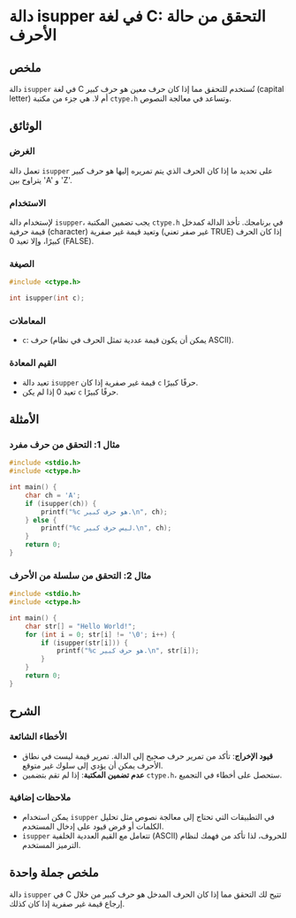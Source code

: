 <!--
Meta Description: # دالة isupper في لغة C: التحقق من حالة الأحرف ## ملخص دالة `isupper` في لغة C تُستخدم للتحقق مما إذا كان حرف معين هو حرف كبير (capital letter) أم لا....
Meta Keywords: حرف, isupper, كبير, إذا, دالة
-->

# دالة isupper في لغة C: التحقق من حالة الأحرف

## ملخص
دالة `isupper` في لغة C تُستخدم للتحقق مما إذا كان حرف معين هو حرف كبير (capital letter) أم لا. هي جزء من مكتبة `ctype.h` وتساعد في معالجة النصوص.

## الوثائق
### الغرض
تعمل دالة `isupper` على تحديد ما إذا كان الحرف الذي يتم تمريره إليها هو حرف كبير يتراوح بين 'A' و 'Z'.

### الاستخدام
لإستخدام دالة `isupper`، يجب تضمين المكتبة `ctype.h` في برنامجك. تأخذ الدالة كمدخل قيمة حرفية (character) وتعيد قيمة غير صفرية (غير صفر تعني TRUE) إذا كان الحرف كبيرًا، وإلا تعيد 0 (FALSE).

### الصيغة
```c
#include <ctype.h>

int isupper(int c);
```

### المعاملات
- `c`: حرف (يمكن أن يكون قيمة عددية تمثل الحرف في نظام ASCII).

### القيم المعادة
- تعيد دالة `isupper` قيمة غير صفرية إذا كان `c` حرفًا كبيرًا.
- تعيد 0 إذا لم يكن `c` حرفًا كبيرًا.

## الأمثلة
### مثال 1: التحقق من حرف مفرد
```c
#include <stdio.h>
#include <ctype.h>

int main() {
    char ch = 'A';
    if (isupper(ch)) {
        printf("%c هو حرف كبير.\n", ch);
    } else {
        printf("%c ليس حرف كبير.\n", ch);
    }
    return 0;
}
```

### مثال 2: التحقق من سلسلة من الأحرف
```c
#include <stdio.h>
#include <ctype.h>

int main() {
    char str[] = "Hello World!";
    for (int i = 0; str[i] != '\0'; i++) {
        if (isupper(str[i])) {
            printf("%c هو حرف كبير.\n", str[i]);
        }
    }
    return 0;
}
```

## الشرح
### الأخطاء الشائعة
- **قيود الإخراج**: تأكد من تمرير حرف صحيح إلى الدالة. تمرير قيمة ليست في نطاق الأحرف يمكن أن يؤدي إلى سلوك غير متوقع.
- **عدم تضمين المكتبة**: إذا لم تقم بتضمين `ctype.h`، ستحصل على أخطاء في التجميع.

### ملاحظات إضافية
- يمكن استخدام `isupper` في التطبيقات التي تحتاج إلى معالجة نصوص مثل تحليل الكلمات أو فرض قيود على إدخال المستخدم.
- `isupper` تتعامل مع القيم العددية الخلفية (ASCII) للحروف، لذا تأكد من فهمك لنظام الترميز المستخدم.

## ملخص جملة واحدة
دالة `isupper` في C تتيح لك التحقق مما إذا كان الحرف المدخل هو حرف كبير من خلال إرجاع قيمة غير صفرية إذا كان كذلك.